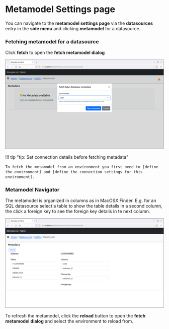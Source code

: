 # Metamodel Settings page

You can navigate to the __metamodel settings page__ via the __datasources__ entry in the __side menu__ and clicking __metamodel__ for a datasource.

### Fetching metamodel for a datasource

Click __fetch__ to open the __fetch metamodel dialog__

[![fetch-dialog]][fetch-dialog]

[fetch-dialog]: fetch-dialog.png


!!! tip "tip: Set connection details before fetching metadata"

    To fetch the metamodel from an environment you first need to [define the environment] and [define the connection settings for this environment].  

  [define the environment]: ../environments/environments-page.md
  [define the connection settings for this environment]: ../connections/connections-page.md


### Metamodel Navigator

The metamodel is organized in columns as in MacOSX Finder. E.g. for an SQL  datasource select a table to show the table
details in a second column, the click a foreign key to see the foreign key details in te next column.


[![navigator]][navigator]

[navigator]: navigator.png

To refresh the metamodel, click the __reload__  button to open the __fetch metamodel dialog__ and select the environment to reload from.

